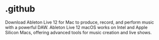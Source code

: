 # .github
Download Ableton Live 12 for Mac to produce, record, and perform music with a powerful DAW. Ableton Live 12 macOS works on Intel and Apple Silicon Macs, offering advanced tools for music creation and live shows.
